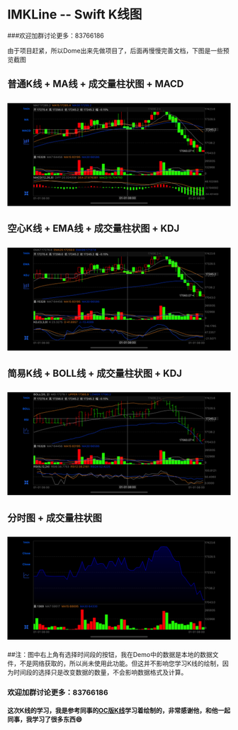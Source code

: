 # IMKLine -- Swift K线图
###欢迎加群讨论更多：83766186

由于项目赶紧，所以Dome出来先做项目了，后面再慢慢完善文档，下图是一些预览截图

## 普通K线 + MA线 + 成交量柱状图 + MACD
![普通K线 + MA线 + 成交量柱状图 + MACD](https://github.com/GitHub-Life/IMKLine/raw/imoon/picture/screen_shot0.png)
---
## 空心K线 + EMA线 + 成交量柱状图 + KDJ
![空心K线 + EMA线 + 成交量柱状图 + KDJ](https://github.com/GitHub-Life/IMKLine/raw/imoon/picture/screen_shot1.png)
---
## 简易K线 + BOLL线 + 成交量柱状图 + KDJ
![简易K线 + BOLL线 + 成交量柱状图 + KDJ](https://github.com/GitHub-Life/IMKLine/raw/imoon/picture/screen_shot2.png)
---
## 分时图 + 成交量柱状图
![分时图 + 成交量柱状图](https://github.com/GitHub-Life/IMKLine/raw/imoon/picture/screen_shot3.png)
---
##注：图中右上角有选择时间段的按钮，我在Demo中的数据是本地的数据文件，不是网络获取的，所以尚未使用此功能。但这并不影响您学习K线的绘制，因为时间段的选择只是改变数据的数量，不会影响数据格式及计算。

### 欢迎加群讨论更多：83766186
#### 这次K线的学习，我是参考同事的[OC版K线](https://github.com/WillkYang/Y_KLine)学习着绘制的，非常感谢他，和他一起同事，我学习了很多东西😄
